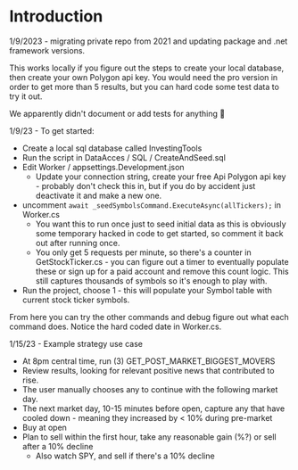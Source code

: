 # Introduction

1/9/2023 - migrating private repo from 2021 and updating package and .net framework versions.

This works locally if you figure out the steps to create your local database, then create your own Polygon api key. You would need the pro version in order to get more than 5 results, but you can hard code some test data to try it out.

We apparently didn't document or add tests for anything 🧠

1/9/23 - To get started:

- Create a local sql database called InvestingTools
- Run the script in DataAcces / SQL / CreateAndSeed.sql
- Edit Worker / appsettings.Development.json
  - Update your connection string, create your free Api Polygon api key - probably don't check this in, but if you do by accident just deactivate it and make a new one.
- uncomment `await _seedSymbolsCommand.ExecuteAsync(allTickers);` in Worker.cs
  - You want this to run once just to seed initial data as this is obviously some temporary hacked in code to get started, so comment it back out after running once.
  - You only get 5 requests per minute, so there's a counter in GetStockTicker.cs - you can figure out a timer to eventually populate these or sign up for a paid account and remove this count logic. This still captures thousands of symbols so it's enough to play with.
- Run the project, choose 1 - this will populate your Symbol table with current stock ticker symbols.

From here you can try the other commands and debug figure out what each command does. Notice the hard coded date in Worker.cs.

1/15/23 - Example strategy use case

- At 8pm central time, run (3) GET_POST_MARKET_BIGGEST_MOVERS
- Review results, looking for relevant positive news that contributed to rise.
- The user manually chooses any to continue with the following market day.
- The next market day, 10-15 minutes before open, capture any that have cooled down - meaning they increased by < 10% during pre-market
- Buy at open
- Plan to sell within the first hour, take any reasonable gain (%?) or sell after a 10% decline
  - Also watch SPY, and sell if there's a 10% decline
